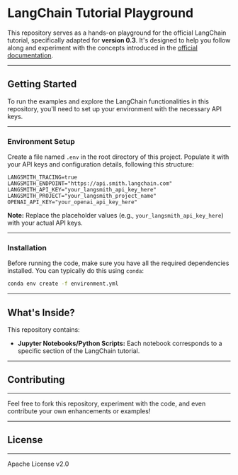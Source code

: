 # LangChain Tutorial Playground

This repository serves as a hands-on playground for the official LangChain tutorial, specifically adapted for **version 0.3**. It's designed to help you follow along and experiment with the concepts introduced in the [official documentation](https://python.langchain.com/docs/tutorials/).

-----

## Getting Started

To run the examples and explore the LangChain functionalities in this repository, you'll need to set up your environment with the necessary API keys.

-----

### Environment Setup

Create a file named `.env` in the root directory of this project. Populate it with your API keys and configuration details, following this structure:

```text
LANGSMITH_TRACING=true
LANGSMITH_ENDPOINT="https://api.smith.langchain.com"
LANGSMITH_API_KEY="your_langsmith_api_key_here"
LANGSMITH_PROJECT="your_langsmith_project_name"
OPENAI_API_KEY="your_openai_api_key_here"
```

**Note:** Replace the placeholder values (e.g., `your_langsmith_api_key_here`) with your actual API keys.

-----

### Installation

Before running the code, make sure you have all the required dependencies installed. You can typically do this using `conda`:

```bash
conda env create -f environment.yml
```

-----

## What's Inside?

This repository contains:

  * **Jupyter Notebooks/Python Scripts:** Each notebook corresponds to a specific section of the LangChain tutorial.

-----

## Contributing

-----

Feel free to fork this repository, experiment with the code, and even contribute your own enhancements or examples\!

-----

## License

-----

Apache License v2.0